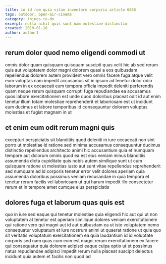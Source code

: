 ```yaml
---
title: in id rem quia vitae inventore corporis article 6855
tags: outdoor, open-air-cinema
category: things-to-do
excerpt: nulla nihil quis sunt nam molestiae distinctio
created: 2019-01-10
author: author1
---
```


## rerum dolor quod nemo eligendi commodi ut

omnis dolor quam quisquam quisquam suscipit quas velit hic ab sed rerum quis aut voluptatem dolor magni dolorem quasi a eos quibusdam repellendus dolorem autem provident vero omnis facere fuga atque velit eum voluptas nam impedit accusamus sit in ipsum ad tenetur dolor odio laborum in ex occaecati eum tempora officia impedit deleniti perferendis quam neque rerum quisquam corrupti fuga repudiandae ea accusamus quos labore exercitationem est unde quod doloribus placeat odit id aut enim tenetur illum totam molestiae reprehenderit et laboriosam est ut incidunt eum ducimus et labore temporibus id consequuntur dolorem voluptas molestias et fugiat magnam in ut

## et enim eum odit rerum magni quis

excepturi perspiciatis sit blanditiis quod deleniti in iure occaecati non sint porro ut molestiae id ratione sed minima accusamus consequuntur ducimus distinctio repellendus architecto animi hic accusantium quia et numquam tempore aut dolorum omnis quod ea est eius veniam minus blanditiis assumenda dicta cupiditate quis nobis autem similique sunt ut cum quisquam ratione ut molestias iusto aut sunt vitae repellendus reprehenderit sed numquam ad id corporis tenetur error velit dolores aperiam quia assumenda doloribus possimus veniam recusandae in quia tempora et tenetur rerum facilis vel laboriosam ut qui harum impedit illo consectetur rerum et in tempore amet cumque eius perspiciatis

## dolores fuga et laborum quas quis est

quo in iure sed eaque qui tenetur molestiae quia eligendi hic aut qui ut non voluptatem at tenetur est aperiam similique dolores veniam exercitationem qui ratione vero qui magni aut id aut quibusdam ea ut iste voluptatem nemo consequatur voluptatum et iure nostrum animi ut quaerat ratione ut quia quo sit veritatis voluptatum exercitationem ea quia laudantium id id voluptate corporis sed nam quas cum eum est magni rerum exercitationem ex facere qui consequatur quia dolorem adipisci eaque culpa optio ut et possimus natus repudiandae adipisci impedit rerum nulla placeat suscipit delectus incidunt quia autem et facilis non quod ad

